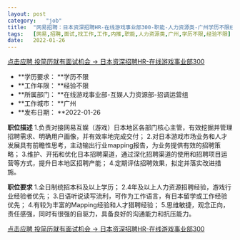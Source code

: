 ```yaml
---
layout:	post
category:	"job"
title:	"网易招聘：日本资深招聘HR-在线游戏事业部300-职能-人力资源类-广州学历不限经验不限"
tags:	[网易,招聘,面试,找工作,工作,内推,职能,人力资源类,广州,学历不限,经验不限]
date:	2022-01-26
---
```


[点击应聘 投简历就有面试机会 -> 日本资深招聘HR-在线游戏事业部300](http://mobile.bole.netease.com/bole/boleDetail?id=37588&employeeId=346f03c3cda5f04c&key=all)



- **学历要求： **学历不限
- **工作年限： **经验不限
- **所属部门： **在线游戏事业部-互娱人力资源部-招调运营组
- **工作城市： **广州
- **发布日期： **2022-01-26



**职位描述**
1.负责对接网易互娱（游戏）日本地区各部门核心主管，有效挖掘并管理招聘需求、明确用户画像，并有效率地完成交付；
2.对日本游戏市场业务和人才发展具有前瞻性思考，主动输出行业mapping报告，为业务提供有效的招聘策略；
3.维护、开拓和优化日本招聘渠道，通过深化招聘渠道的使用和招聘项目运营等方式，提升日本地区招聘产能；
4.定期评估招聘效果，拟定并落实改进措施。



**职位要求**
1.全日制统招本科及以上学历；
2.4年及以上人力资源招聘经验，游戏行业经验者优先；
3.日语听说读写流利，可作为工作语言，有日本留学或工作经验优先；
4.有较为丰富的Mapping经验和人才猎聘经验；
5.思维敏捷，观念正向，责任感强，同时有很强的自驱力，具备良好的沟通能力和抗压能力。




[点击应聘 投简历就有面试机会 -> 日本资深招聘HR-在线游戏事业部300](http://mobile.bole.netease.com/bole/boleDetail?id=37588&employeeId=346f03c3cda5f04c&key=all)